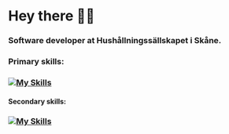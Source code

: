 # Hey there 👋🏼
### Software developer at Hushållningssällskapet i Skåne.

### Primary skills:
### [![My Skills](https://skillicons.dev/icons?i=react,ts,nodejs,firebase,vite)](https://skillicons.dev)

#### Secondary skills: 
### [![My Skills](https://skillicons.dev/icons?i=html,css,redux,prisma,express,mysql,ai,ps,figma,sass)](https://skillicons.dev)


<!--
**vpettersson/vpettersson** is a ✨ _special_ ✨ repository because its `README.md` (this file) appears on your GitHub profile.

Here are some ideas to get you started:

- 🔭 I’m currently working on ...
- 🌱 I’m currently learning ...
- 👯 I’m looking to collaborate on ...
- 🤔 I’m looking for help with ...
- 💬 Ask me about ...
- 📫 How to reach me: ...
- 😄 Pronouns: ...
- ⚡ Fun fact: ...
-->
